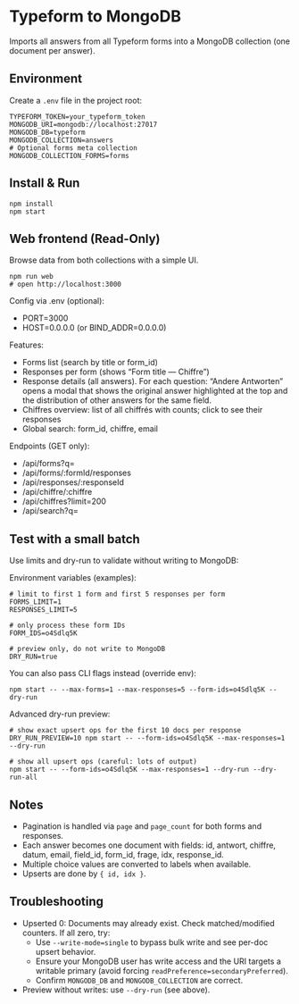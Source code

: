 # Typeform to MongoDB

Imports all answers from all Typeform forms into a MongoDB collection (one document per answer).

## Environment
Create a `.env` file in the project root:

```
TYPEFORM_TOKEN=your_typeform_token
MONGODB_URI=mongodb://localhost:27017
MONGODB_DB=typeform
MONGODB_COLLECTION=answers
# Optional forms meta collection
MONGODB_COLLECTION_FORMS=forms
```

## Install & Run

```
npm install
npm start
```

## Web frontend (Read-Only)
Browse data from both collections with a simple UI.

```
npm run web
# open http://localhost:3000
```

Config via .env (optional):
- PORT=3000
- HOST=0.0.0.0  (or BIND_ADDR=0.0.0.0)

Features:
- Forms list (search by title or form_id)
- Responses per form (shows “Form title — Chiffre”)
- Response details (all answers). For each question: “Andere Antworten” opens a modal that shows the original answer highlighted at the top and the distribution of other answers for the same field.
- Chiffres overview: list of all chiffrés with counts; click to see their responses
- Global search: form_id, chiffre, email

Endpoints (GET only):
- /api/forms?q=
- /api/forms/:formId/responses
- /api/responses/:responseId
- /api/chiffre/:chiffre
- /api/chiffres?limit=200
- /api/search?q=

## Test with a small batch
Use limits and dry-run to validate without writing to MongoDB:

Environment variables (examples):

```
# limit to first 1 form and first 5 responses per form
FORMS_LIMIT=1
RESPONSES_LIMIT=5

# only process these form IDs
FORM_IDS=o4Sdlq5K

# preview only, do not write to MongoDB
DRY_RUN=true
```

You can also pass CLI flags instead (override env):

```
npm start -- --max-forms=1 --max-responses=5 --form-ids=o4Sdlq5K --dry-run
```

Advanced dry-run preview:

```
# show exact upsert ops for the first 10 docs per response
DRY_RUN_PREVIEW=10 npm start -- --form-ids=o4Sdlq5K --max-responses=1 --dry-run

# show all upsert ops (careful: lots of output)
npm start -- --form-ids=o4Sdlq5K --max-responses=1 --dry-run --dry-run-all
```

## Notes
- Pagination is handled via `page` and `page_count` for both forms and responses.
- Each answer becomes one document with fields: id, antwort, chiffre, datum, email, field_id, form_id, frage, idx, response_id.
- Multiple choice values are converted to labels when available.
- Upserts are done by `{ id, idx }`.

## Troubleshooting
- Upserted 0: Documents may already exist. Check matched/modified counters. If all zero, try:
	- Use `--write-mode=single` to bypass bulk write and see per-doc upsert behavior.
	- Ensure your MongoDB user has write access and the URI targets a writable primary (avoid forcing `readPreference=secondaryPreferred`).
	- Confirm `MONGODB_DB` and `MONGODB_COLLECTION` are correct.
- Preview without writes: use `--dry-run` (see above).
